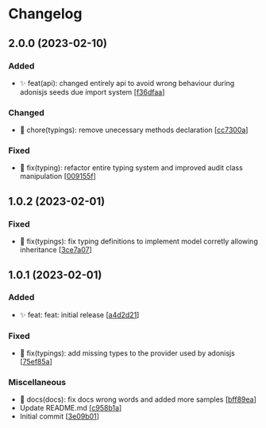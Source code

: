 # Changelog

<a name="2.0.0"></a>
## 2.0.0 (2023-02-10)

### Added

- ✨ feat(api): changed entirely api to avoid  wrong behaviour during adonisjs seeds due import system [[f36dfaa](https://github.com/ks-labs/adonis5-audit/commit/f36dfaa8aad389356c0802185cfe5efb2a369be0)]

### Changed

- 🚚 chore(typings): remove unecessary methods declaration [[cc7300a](https://github.com/ks-labs/adonis5-audit/commit/cc7300a98fe830ef97e7aaff5ed4b9d5578c3230)]

### Fixed

- 🐛 fix(typing): refactor entire typing system and improved audit class manipulation [[009155f](https://github.com/ks-labs/adonis5-audit/commit/009155f8041dd960bd6d36531f27fbe0e8a0c06f)]


<a name="1.0.2"></a>
## 1.0.2 (2023-02-01)

### Fixed

- 🐛 fix(typings): fix typing definitions to implement model corretly allowing inheritance [[3ce7a07](https://github.com/ks-labs/adonis5-audit/commit/3ce7a071ecd1b64c0479f31ade043a55948b33c1)]


<a name="1.0.1"></a>
## 1.0.1 (2023-02-01)

### Added

- ✨ feat: feat: initial release [[a4d2d21](https://github.com/ks-labs/adonis5-audit/commit/a4d2d211cff9c3003393bf67d5e6c4ef5545066d)]

### Fixed

- 🐛 fix(typings): add missing types to the provider used by adonisjs [[75ef85a](https://github.com/ks-labs/adonis5-audit/commit/75ef85ab9840a3196306af282776f8e2a54587b5)]

### Miscellaneous

- 📝 docs(docs): fix docs wrong words and added more samples [[bff89ea](https://github.com/ks-labs/adonis5-audit/commit/bff89eaa71a658a3ac3880772b8205e14b36016d)]
-  Update README.md [[c958b1a](https://github.com/ks-labs/adonis5-audit/commit/c958b1aa7b106e3bdca65a0501a0013712ca4171)]
-  Initial commit [[3e09b01](https://github.com/ks-labs/adonis5-audit/commit/3e09b01fce7f0978165d9d43738888980b652bd3)]


